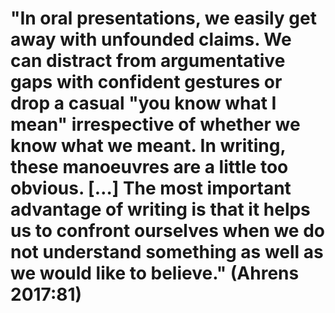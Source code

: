 # "In oral presentations, we easily get away with unfounded claims. We can distract from argumentative gaps with confident gestures or drop a casual "you know what I mean" irrespective of whether we know what we meant. In writing, these manoeuvres are a little too obvious. […] The most important advantage of writing is that it helps us to confront ourselves when we do not understand something as well as we would like to believe." (Ahrens 2017:81)